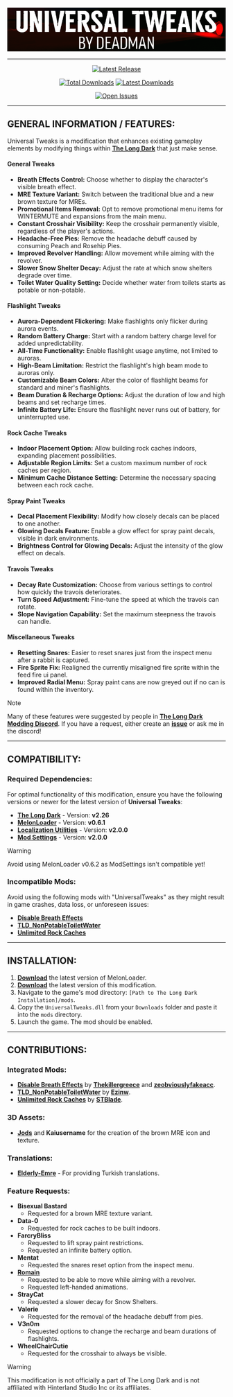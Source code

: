 <p align="center">
    <a href="#"><img src="https://raw.githubusercontent.com/Deaadman/UniversalTweaks/release/Images/MainHeading.png"></a>

---

<div align="center">

[![Latest Release](https://img.shields.io/github/v/release/Deaadman/UniversalTweaks?label=Latest%20Release&style=for-the-badge)](https://github.com/Deaadman/UniversalTweaks/releases/latest)

[![Total Downloads](https://img.shields.io/github/downloads/Deaadman/UniversalTweaks/total.svg?style=for-the-badge)](https://github.com/Deaadman/UniversalTweaks/releases)
[![Latest Downloads](https://img.shields.io/github/downloads/Deaadman/UniversalTweaks/latest/total.svg?style=for-the-badge)](https://github.com/Deaadman/UniversalTweaks/releases)

[![Open Issues](https://img.shields.io/github/issues/Deaadman/UniversalTweaks?style=for-the-badge)](https://github.com/Deaadman/UniversalTweaks/issues)

</div>

---

## GENERAL INFORMATION / FEATURES:

Universal Tweaks is a modification that enhances existing gameplay elements by modifying things within [**The Long Dark**](https://www.hinterlandgames.com/the-long-dark/) that just make sense.

#### General Tweaks
- **Breath Effects Control:** Choose whether to display the character's visible breath effect.
- **MRE Texture Variant:** Switch between the traditional blue and a new brown texture for MREs.
- **Promotional Items Removal:** Opt to remove promotional menu items for WINTERMUTE and expansions from the main menu.
- **Constant Crosshair Visibility:** Keep the crosshair permanently visible, regardless of the player's actions.
- **Headache-Free Pies:** Remove the headache debuff caused by consuming Peach and Rosehip Pies.
- **Improved Revolver Handling:** Allow movement while aiming with the revolver.
- **Slower Snow Shelter Decay:** Adjust the rate at which snow shelters degrade over time.
- **Toilet Water Quality Setting:** Decide whether water from toilets starts as potable or non-potable.

#### Flashlight Tweaks
- **Aurora-Dependent Flickering:** Make flashlights only flicker during aurora events.
- **Random Battery Charge:** Start with a random battery charge level for added unpredictability.
- **All-Time Functionality:** Enable flashlight usage anytime, not limited to auroras.
- **High-Beam Limitation:** Restrict the flashlight's high beam mode to auroras only.
- **Customizable Beam Colors:** Alter the color of flashlight beams for standard and miner's flashlights.
- **Beam Duration & Recharge Options:** Adjust the duration of low and high beams and set recharge times.
- **Infinite Battery Life:** Ensure the flashlight never runs out of battery, for uninterrupted use.

#### Rock Cache Tweaks
- **Indoor Placement Option:** Allow building rock caches indoors, expanding placement possibilities.
- **Adjustable Region Limits:** Set a custom maximum number of rock caches per region.
- **Minimum Cache Distance Setting:** Determine the necessary spacing between each rock cache.

#### Spray Paint Tweaks
- **Decal Placement Flexibility:** Modify how closely decals can be placed to one another.
- **Glowing Decals Feature:** Enable a glow effect for spray paint decals, visible in dark environments.
- **Brightness Control for Glowing Decals:** Adjust the intensity of the glow effect on decals.

#### Travois Tweaks
- **Decay Rate Customization:** Choose from various settings to control how quickly the travois deteriorates.
- **Turn Speed Adjustment:** Fine-tune the speed at which the travois can rotate.
- **Slope Navigation Capability:** Set the maximum steepness the travois can handle.

#### Miscellaneous Tweaks
- **Resetting Snares:** Easier to reset snares just from the inspect menu after a rabbit is captured.
- **Fire Sprite Fix:** Realigned the currently misaligned fire sprite within the feed fire ui panel.
- **Improved Radial Menu:** Spray paint cans are now greyed out if no can is found within the inventory.

> [!NOTE]
> Many of these features were suggested by people in [**The Long Dark Modding Discord**](https://discord.gg/2mnXAZfGXQ). If you have a request, either create an [**issue**](https://github.com/Deaadman/UniversalTweaks/issues) or ask me in the discord!

---

## COMPATIBILITY:

### Required Dependencies:
For optimal functionality of this modification, ensure you have the following versions or newer for the latest version of **Universal Tweaks**:

- [**The Long Dark**](https://store.steampowered.com/news/app/305620) - Version: **v2.26**  
- [**MelonLoader**](https://github.com/LavaGang/MelonLoader/releases) - Version: **v0.6.1**   
- [**Localization Utilities**](https://github.com/dommrogers/LocalizationUtilities/releases) - Version: **v2.0.0** 
- [**Mod Settings**](https://github.com/DigitalzombieTLD/ModSettings) - Version: **v2.0.0** 

> [!WARNING]
> Avoid using MelonLoader v0.6.2 as ModSettings isn't compatible yet!

### Incompatible Mods:

Avoid using the following mods with "UniversalTweaks" as they might result in game crashes, data loss, or unforeseen issues:

- [**Disable Breath Effects**](https://github.com/Thekillergreece/DisableBreathEffect)
- [**TLD_NonPotableToiletWater**](https://github.com/Ezinw/TLD_NonPotableToiletWater)
- [**Unlimited Rock Caches**](https://github.com/dommrogers/UnlimitedRockCaches) 

---

## INSTALLATION:

1. [**Download**](https://github.com/LavaGang/MelonLoader/releases/latest/download/MelonLoader.Installer.exe) the latest version of MelonLoader.
2. [**Download**](https://github.com/Deaadman/UniversalTweaks/releases/latest/download/UniversalTweaks.dll) the latest version of this modification.
3. Navigate to the game's mod directory: `[Path to The Long Dark Installation]/mods`.
4. Copy the `UniversalTweaks.dll` from your `Downloads` folder and paste it into the `mods` directory.
5. Launch the game. The mod should be enabled.

---

## **CONTRIBUTIONS**:

### **Integrated Mods**:
- **[Disable Breath Effects](https://github.com/Thekillergreece/DisableBreathEffect)** by [**Thekillergreece**](https://github.com/Thekillergreece) and [**zeobviouslyfakeacc**](https://github.com/zeobviouslyfakeacc).
- **[TLD_NonPotableToiletWater](https://github.com/Ezinw/TLD_NonPotableToiletWater)** by [**Ezinw**](https://github.com/Ezinw).
- **[Unlimited Rock Caches](https://github.com/dommrogers/UnlimitedRockCaches)** by [**STBlade**](https://github.com/dommrogers).

### **3D Assets**:
- [**Jods**](https://github.com/Jods-Its) and **Kaiusername** for the creation of the brown MRE icon and texture.

### Translations:
- [**Elderly-Emre**](https://github.com/Elderly-Emre) - For providing Turkish translations.

### **Feature Requests**:
- **Bisexual Bastard** 
    - Requested for a brown MRE texture variant.
- **Data-0**
    - Requested for rock caches to be built indoors.
- **FarcryBliss** 
    - Requested to lift spray paint restrictions.
    - Requested an infinite battery option.
- **Mentat** 
    - Requested the snares reset option from the inspect menu.
- [**Romain**](https://github.com/RomainDeschampsFR) 
    - Requested to be able to move while aiming with a revolver.
    - Requested left-handed animations.
- **StrayCat** 
    - Requested a slower decay for Snow Shelters.
- **Valerie** 
    - Requested for the removal of the headache debuff from pies.
- **V3n0m**
    - Requested options to change the recharge and beam durations of flashlights.
- **WheelChairCutie** 
    - Requested for the crosshair to always be visible.

> [!WARNING]
> This modification is not officially a part of The Long Dark and is not affiliated with Hinterland Studio Inc or its affiliates.